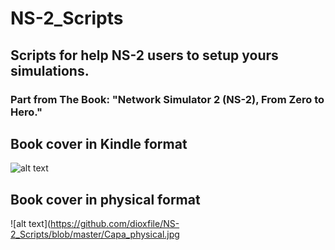 # NS-2_Scripts
## Scripts for help NS-2 users to setup yours simulations.
### Part from The Book: "Network Simulator 2 (NS-2), From Zero to Hero."
## Book cover in Kindle format
![alt text](https://github.com/dioxfile/NS-2_Scripts/blob/master/Capa_Kindle.png)
## Book cover in physical format
![alt text](https://github.com/dioxfile/NS-2_Scripts/blob/master/Capa_physical.jpg
